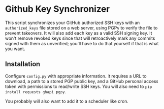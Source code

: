 # Github Key Synchronizer

This script synchronizes your GitHub authorized SSH keys with an `authorized_keys` file stored on a web server, using PGPy to verify the file to prevent takeovers. It will also add each key as a valid SSH signing key. It won't remove revoked keys since that will retroactively mark any commits signed with them as unverified; you'll have to do that yourself if that is what you want.

## Installation
Configure `config.py` with appropriate information. It requires a URL to download, a path to a stored PGP public key, and a GitHub personal access token with permissions to read/write SSH keys. You will also need to `pip install requests ghapi pgpy`.

You probably will also want to add it to a scheduler like cron.